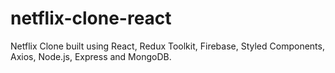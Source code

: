 # netflix-clone-react


Netflix Clone built using React, Redux Toolkit, Firebase, Styled Components, Axios, Node.js, Express and MongoDB.
